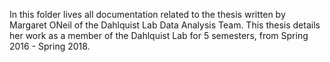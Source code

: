 In this folder lives all documentation related to the thesis written by Margaret ONeil of the Dahlquist Lab Data Analysis Team. This thesis details her work as a member of the Dahlquist Lab for 5 semesters, from Spring 2016 - Spring 2018. 
